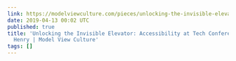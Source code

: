 ```yaml
---
link: https://modelviewculture.com/pieces/unlocking-the-invisible-elevator-accessibility-at-tech-conferences
date: 2019-04-13 00:02 UTC
published: true
title: 'Unlocking the Invisible Elevator: Accessibility at Tech Conferences by Liz
  Henry | Model View Culture'
tags: []
---
```



